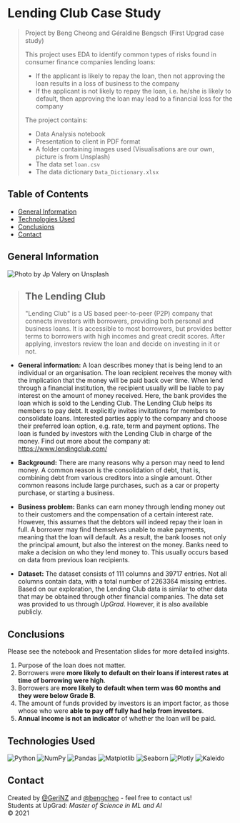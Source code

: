 # Lending Club Case Study
> Project by Beng Cheong and Géraldine Bengsch (First Upgrad case study) <br>
>
> This project uses EDA to identify common types of risks found in consumer finance companies lending loans:
> - If the applicant is likely to repay the loan, then not approving the loan results in a loss of business to the company
> - If the applicant is not likely to repay the loan, i.e. he/she is likely to default, then approving the loan may lead to a financial loss for the company
>
> The project contains:
> - Data Analysis notebook
> - Presentation to client in PDF format
> - A folder containing images used (Visualisations are our own, picture is from Unsplash)
> - The data set `loan.csv`
> - The data dictionary `Data_Dictionary.xlsx`


## Table of Contents
* [General Information](#general-information)
* [Technologies Used](#technologies-used)
* [Conclusions](#conclusions)
* [Contact](#contact)


## General Information
![Photo by <a href="https://unsplash.com/@jpvalery?utm_source=unsplash&utm_medium=referral&utm_content=creditCopyText">Jp Valery</a> on <a href="https://unsplash.com/s/photos/money?utm_source=unsplash&utm_medium=referral&utm_content=creditCopyText">Unsplash</a>
  ](img/jp-valery-blOLCO2K4M0-unsplash.jpg)

> ## The Lending Club
>"Lending Club" is a US based peer-to-peer (P2P) company that connects investors with borrowers, providing both personal and business loans. It is accessible to most borrowers, but provides better terms to borrowers with high incomes and great credit scores. After applying, investors review the loan and decide on investing in it or not.

- **General information:** 
A loan describes money that is being lend to an individual or an organisation. The loan recipient receives the money with the implication that the money will be paid back over time. When lend through a financial institution, the recipient usually will be liable to pay interest on the amount of money received. Here, the bank provides the loan which is sold to the Lending Club. The Lending Club helps its members to pay debt. It explicitly invites invitations for members to consolidate loans. Interested parties apply to the company and choose their preferred loan option, e.g. rate, term and payment options. The loan is funded by investors with the Lending Club in charge of the money. 
Find out more about the company at: https://www.lendingclub.com/

- **Background:** There are many reasons why a person may need to lend money. A common reason is the consolidation of debt, that is, combining debt from various creditors into a single amount. Other common reasons include large purchases, such as a car or property purchase, or starting a business.

- **Business problem:**
Banks can earn money through lending money out to their customers and the compensation of a certain interest rate. However, this assumes that the debtors will indeed repay their loan in full. A borrower may find themselves unable to make payments, meaning that the loan will default. As a result, the bank looses not only the principal amount, but also the interest on the money. Banks need to make a decision on who they lend money to. This usually occurs based on data from previous loan recipients.

- **Dataset:** The dataset consists of 111 columns and 39717 entries. Not all columns contain data, with a total number of 2263364 missing entries. Based on our exploration, the Lending Club data is similar to other data that may be obtained through other financial companies. The data set was provided to us through *UpGrad*. However, it is also available publicly.



## Conclusions
Please see the notebook and Presentation slides for more detailed insights.
1. Purpose of the loan  does not matter. 
2. Borrowers were **more likely to default on their loans if interest rates at time of borrowing were high**. 
3. Borrowers are **more likely to default when term was 60 months and they were below Grade B**. 
4. The amount of funds provided by investors is an import factor, as those whose who were **able to pay off fully had help from investors**.
5. **Annual income is not an indicator** of whether the loan will be paid.



## Technologies Used

![Python](https://img.shields.io/badge/Python-3.10-informational?style=flat&logoColor=white&color=2bbc8a)
![NumPy](https://img.shields.io/badge/NumPy-1.21.5-informational?style=flat&logoColor=white&color=2bbc8a)
![Pandas](https://img.shields.io/badge/Pandas-1.3.5-informational?style=flat&logoColor=white&color=2bbc8a)
![Matplotlib](https://img.shields.io/badge/Matplotlib-3.5.1-informational?style=flat&logoColor=white&color=2bbc8a)
![Seaborn](https://img.shields.io/badge/Seaborn-0.11.2-informational?style=flat&logoColor=white&color=2bbc8a)
![Plotly](https://img.shields.io/badge/Plotly-5.5.0-informational?style=flat&logoColor=white&color=2bbc8a)
![Kaleido](https://img.shields.io/badge/Kaleido-0.2.1.post1-informational?style=flat&logoColor=white&color=2bbc8a)



## Contact
Created by [@GeriNZ](https://github.com/GeriNZ) and [@bengcheo](https://github.com/bengcheo) - feel free to contact us! <br>
Students at UpGrad: *Master of Science in ML and AI* <br>
© 2021


